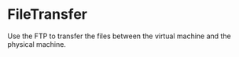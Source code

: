# FileTransfer
Use the FTP to transfer the files between the virtual machine and the physical machine.
